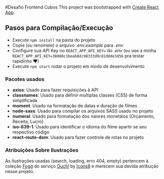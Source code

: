 #Desafio Frontend Cubos
This project was bootstrapped with [Create React App](https://github.com/facebook/create-react-app).

## Pasos para Compilação/Execução  

*   Execute `npm install` na pasta do projeto
*   Copie (ou renomeie) o arquivo _.env.example_ para _.env_
*   Configure sua API Key no `REACT_APP_API_KEY=` do _.env_ (ou use a minha `REACT_APP_API_KEY=38888c1beab8dc98333d9c81d8de3d56` pra testar rapidinho :hearts:)
*   Execute `npm start` rodar o projeto em modo de desenvolvimento

### Pacotes usados  
*   **axios**: Usado para fazer requisições à API  
*   **classnames**: Usado para definir multiplas classes (CSS) de forma simplificada  
*   **moment**: Usado na formatação de datas e duração de filmes  
*   **node-sass**: Usado para compilar os arquivos SASS usado no projeto  
*   **numeral**: Usado para formatação dos valores monetáios (Orçamento, Receita, Lucro)  
* **iso-639-1**: Usado para identificar o idioma do filme apartir se seu respectivo código  
*   **react-route-dom**: Usado para fazer controle de rotas no projeto  

### Atribuições Sobre Ilustrações  
As ilustrações usadas (search, loading, erro 404, empty) pertencem à coleção [Fogg](https://icons8.com.br/ouch/style/fogg-5) do serviço [Ouch!](https://icons8.com.br/ouch) by [Icons8](https://icons8.com.br/) e merecem sua devida atribução nesse projeto.


